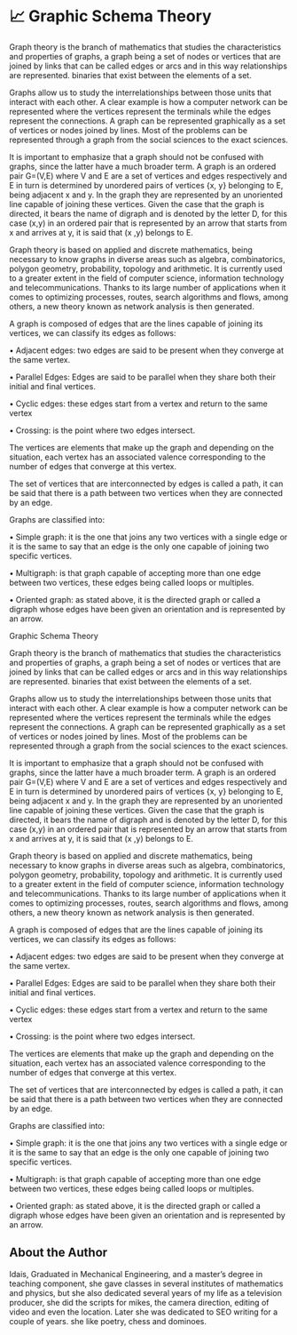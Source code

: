 # 📈 Graphic Schema Theory

Graph theory is the branch of mathematics that studies the characteristics and
properties of graphs, a graph being a set of nodes or vertices that are joined
by links that can be called edges or arcs and in this way relationships are
represented. binaries that exist between the elements of a set.

Graphs allow us to study the interrelationships between those units that
interact with each other. A clear example is how a computer network can be
represented where the vertices represent the terminals while the edges represent
the connections. A graph can be represented graphically as a set of vertices or
nodes joined by lines. Most of the problems can be represented through a graph
from the social sciences to the exact sciences.

It is important to emphasize that a graph should not be confused with graphs,
since the latter have a much broader term. A graph is an ordered pair G=(V,E)
where V and E are a set of vertices and edges respectively and E in turn is
determined by unordered pairs of vertices {x, y} belonging to E, being adjacent
x and y. In the graph they are represented by an unoriented line capable of
joining these vertices. Given the case that the graph is directed, it bears the
name of digraph and is denoted by the letter D, for this case (x,y) in an
ordered pair that is represented by an arrow that starts from x and arrives at
y, it is said that (x ,y) belongs to E.

Graph theory is based on applied and discrete mathematics, being necessary to
know graphs in diverse areas such as algebra, combinatorics, polygon geometry,
probability, topology and arithmetic. It is currently used to a greater extent
in the field of computer science, information technology and telecommunications.
Thanks to its large number of applications when it comes to optimizing
processes, routes, search algorithms and flows, among others, a new theory known
as network analysis is then generated.

A graph is composed of edges that are the lines capable of joining its vertices,
we can classify its edges as follows:

• Adjacent edges: two edges are said to be present when they converge at the
same vertex.

• Parallel Edges: Edges are said to be parallel when they share both their
initial and final vertices.

• Cyclic edges: these edges start from a vertex and return to the same vertex

• Crossing: is the point where two edges intersect.

The vertices are elements that make up the graph and depending on the situation,
each vertex has an associated valence corresponding to the number of edges that
converge at this vertex.

The set of vertices that are interconnected by edges is called a path, it can be
said that there is a path between two vertices when they are connected by an
edge.

Graphs are classified into:

• Simple graph: it is the one that joins any two vertices with a single edge or
it is the same to say that an edge is the only one capable of joining two
specific vertices.

• Multigraph: is that graph capable of accepting more than one edge between two
vertices, these edges being called loops or multiples.

• Oriented graph: as stated above, it is the directed graph or called a digraph
whose edges have been given an orientation and is represented by an arrow.

Graphic Schema Theory

Graph theory is the branch of mathematics that studies the characteristics and
properties of graphs, a graph being a set of nodes or vertices that are joined
by links that can be called edges or arcs and in this way relationships are
represented. binaries that exist between the elements of a set.

Graphs allow us to study the interrelationships between those units that
interact with each other. A clear example is how a computer network can be
represented where the vertices represent the terminals while the edges represent
the connections. A graph can be represented graphically as a set of vertices or
nodes joined by lines. Most of the problems can be represented through a graph
from the social sciences to the exact sciences.

It is important to emphasize that a graph should not be confused with graphs,
since the latter have a much broader term. A graph is an ordered pair G=(V,E)
where V and E are a set of vertices and edges respectively and E in turn is
determined by unordered pairs of vertices {x, y} belonging to E, being adjacent
x and y. In the graph they are represented by an unoriented line capable of
joining these vertices. Given the case that the graph is directed, it bears the
name of digraph and is denoted by the letter D, for this case (x,y) in an
ordered pair that is represented by an arrow that starts from x and arrives at
y, it is said that (x ,y) belongs to E.

Graph theory is based on applied and discrete mathematics, being necessary to
know graphs in diverse areas such as algebra, combinatorics, polygon geometry,
probability, topology and arithmetic. It is currently used to a greater extent
in the field of computer science, information technology and telecommunications.
Thanks to its large number of applications when it comes to optimizing
processes, routes, search algorithms and flows, among others, a new theory known
as network analysis is then generated.

A graph is composed of edges that are the lines capable of joining its vertices,
we can classify its edges as follows:

• Adjacent edges: two edges are said to be present when they converge at the
same vertex.

• Parallel Edges: Edges are said to be parallel when they share both their
initial and final vertices.

• Cyclic edges: these edges start from a vertex and return to the same vertex

• Crossing: is the point where two edges intersect.

The vertices are elements that make up the graph and depending on the situation,
each vertex has an associated valence corresponding to the number of edges that
converge at this vertex.

The set of vertices that are interconnected by edges is called a path, it can be
said that there is a path between two vertices when they are connected by an
edge.

Graphs are classified into:

• Simple graph: it is the one that joins any two vertices with a single edge or
it is the same to say that an edge is the only one capable of joining two
specific vertices.

• Multigraph: is that graph capable of accepting more than one edge between two
vertices, these edges being called loops or multiples.

• Oriented graph: as stated above, it is the directed graph or called a digraph
whose edges have been given an orientation and is represented by an arrow.

## About the Author

Idais, Graduated in Mechanical Engineering, and a master’s degree in teaching component, she gave classes in several institutes of mathematics and physics, but she also dedicated several years of my life as a television producer, she did the scripts for mikes, the camera direction, editing of video and even the location. Later she was dedicated to SEO writing for a couple of years. she like poetry, chess and dominoes.
